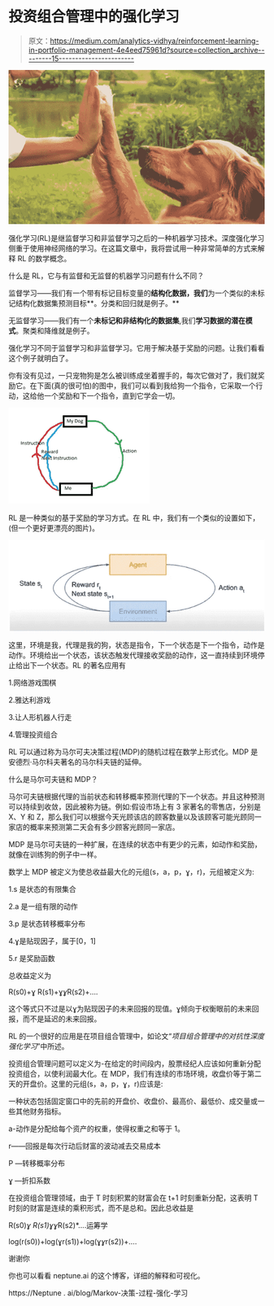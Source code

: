 # 投资组合管理中的强化学习

> 原文：<https://medium.com/analytics-vidhya/reinforcement-learning-in-portfolio-management-4e4eed75961d?source=collection_archive---------15----------------------->

![](img/5044be9f9795218aaf5c5dc7f10dea25.png)

强化学习(RL)是继监督学习和非监督学习之后的一种机器学习技术。深度强化学习侧重于使用神经网络的学习。在这篇文章中，我将尝试用一种非常简单的方式来解释 RL 的数学概念。

什么是 RL，它与有监督和无监督的机器学习问题有什么不同？

监督学习——我们有一个带有标记目标变量的**结构化数据，我们**为一个类似的未标记结构化数据集预测目标**。分类和回归就是例子。**

无监督学习——我们有一个**未标记和非结构化的数据集**,我们**学习数据的潜在模式**。聚类和降维就是例子。

强化学习不同于监督学习和非监督学习。它用于解决基于奖励的问题。让我们看看这个例子就明白了。

你有没有见过，一只宠物狗是怎么被训练成坐着握手的，每次它做对了，我们就奖励它。在下面(真的很可怕)的图中，我们可以看到我给狗一个指令，它采取一个行动，这给他一个奖励和下一个指令，直到它学会一切。

![](img/364a93f08d04ae940cdfaec49cd0bcdb.png)

RL 是一种类似的基于奖励的学习方式。在 RL 中，我们有一个类似的设置如下，(但一个更好更漂亮的图片)。

![](img/676a98d1e8e6214c2b7e0905b22082ae.png)

这里，环境是我，代理是我的狗，状态是指令，下一个状态是下一个指令，动作是动作。环境给出一个状态，该状态触发代理接收奖励的动作，这一直持续到环境停止给出下一个状态。RL 的著名应用有

1.网络游戏围棋

2.雅达利游戏

3.让人形机器人行走

4.管理投资组合

RL 可以通过称为马尔可夫决策过程(MDP)的随机过程在数学上形式化。MDP 是安德烈·马尔科夫著名的马尔科夫链的延伸。

什么是马尔可夫链和 MDP？

马尔可夫链根据代理的当前状态和转移概率预测代理的下一个状态。并且这种预测可以持续到收敛，因此被称为链。例如:假设市场上有 3 家著名的零售店，分别是 X、Y 和 Z，那么我们可以根据今天光顾该店的顾客数量以及该顾客可能光顾同一家店的概率来预测第二天会有多少顾客光顾同一家店。

MDP 是马尔可夫链的一种扩展，在连续的状态中有更少的元素，如动作和奖励，就像在训练狗的例子中一样。

数学上 MDP 被定义为使总收益最大化的元组(s，a，p，ɣ，r)，元组被定义为:

1.s 是状态的有限集合

2.a 是一组有限的动作

3.p 是状态转移概率分布

4.ɣ是贴现因子，属于[0，1]

5.r 是奖励函数

总收益定义为

R(s0)+ɣ R(s1)+ɣ*ɣ*R(s2)+….

这个等式只不过是以ɣ为贴现因子的未来回报的现值。ɣ倾向于权衡眼前的未来回报，而不是延迟的未来回报。

RL 的一个很好的应用是在项目组合管理中，如论文“*项目组合管理中的对抗性深度强化学习*”中所述。

投资组合管理问题可以定义为-在给定的时间段内，股票经纪人应该如何重新分配投资组合，以使利润最大化。在 MDP，我们有连续的市场环境，收盘价等于第二天的开盘价。这里的元组(s，a，p，ɣ，r)应该是:

一种状态包括固定窗口中的先前的开盘价、收盘价、最高价、最低价、成交量或一些其他财务指标。

a-动作是分配给每个资产的权重，使得权重之和等于 1。

r——回报是每次行动后财富的波动减去交易成本

P —转移概率分布

ɣ —折扣系数

在投资组合管理领域，由于 T 时刻积累的财富会在 t+1 时刻重新分配，这表明 T 时刻的财富是连续的乘积形式，而不是总和。因此总收益是

R(s0)*ɣ R(s1)*ɣ*ɣ*R(s2)*….运筹学

log(r(s0))+log(ɣr(s1))+log(ɣ*ɣ*r(s2))+….

谢谢你

你也可以看看 neptune.ai 的这个博客，详细的解释和可视化。

https://Neptune . ai/blog/Markov-决策-过程-强化-学习